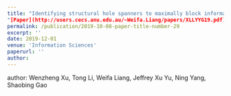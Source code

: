 ```yaml
---
title: "Identifying structural hole spanners to maximally block information propagation collection: publications       
"[Paper](http://users.cecs.anu.edu.au/~Weifa.Liang/papers/XLLYYG19.pdf)""
permalink: /publication/2019-10-08-paper-title-number-29
excerpt: ''
date: 2019-12-01
venue: 'Information Sciences'
paperurl: ''
author:
---
```

author: Wenzheng Xu, Tong Li, Weifa Liang, Jeffrey Xu Yu, Ning Yang, Shaobing Gao



